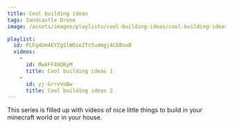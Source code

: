 ```yaml
---
title: Cool building ideas
tags: Sandcastle Drone
image: /assets/images/playlists/cool-building-ideas/cool-building-ideas-logo.jpg

playlist:
  id: PLFg4Um4EYZg5lWOieZTc5udmgj4CEBnxB
  videos:
    - 
      id: MwkFF49QKyM
      title: Cool building ideas 1
    - 
      id: yj-GrrvVoBw
      title: Cool building ideas 2
---
```

<p>This series is filled up with videos of nice little things to build in your minecraft world or in your house.</p>